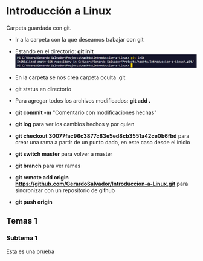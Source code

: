 # Introducción a Linux

Carpeta guardada con git.

* Ir a la carpeta con la que deseamos trabajar con git
* Estando en el directorio: **git init**
![Imagen despues de git init](/img/1.png)
* En la carpeta se nos crea carpeta oculta .git
* git status en directorio

* Para agregar todos los archivos modificados: **git add .**

* **git commit -m** "Comentario con modificaciones hechas"
* **git log** para ver los cambios hechos y por quien
* **git checkout 30077fac96c3877c83e5ed8cb3551a42ce0b6fbd** para crear una rama a partir de un punto dado, en este caso desde el inicio
* **git switch master** para volver a master
* **git branch** para ver ramas
* **git remote add origin https://github.com/GerardoSalvador/Introduccion-a-Linux.git** para sincronizar con un repositorio de github
* **git push origin**

## Temas 1

### Subtema 1

Esta es una prueba
